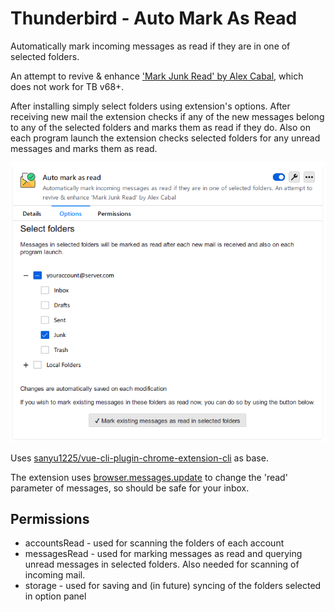 # Thunderbird - Auto Mark As Read

Automatically mark incoming messages as read if they are in one of selected folders. 

An attempt to revive & enhance ['Mark Junk Read' by Alex Cabal](https://addons.thunderbird.net/en-us/thunderbird/addon/mark-junk-read/), which does not work for TB v68+.

After installing simply select folders using extension's options. After receiving new mail the extension checks if any of the new messages belong to any of the selected folders and marks them as read if they do. Also on each program launch the extension checks selected folders for any unread messages and marks them as read.

![screenshot](screenshot.png)


Uses [sanyu1225/vue-cli-plugin-chrome-extension-cli](https://github.com/sanyu1225/vue-cli-plugin-chrome-extension-cli) as base.

The extension uses [browser.messages.update](https://webextension-api.thunderbird.net/en/91/messages.html#update-messageid-newproperties) to change the 'read' parameter of messages, so should be safe for your inbox.
## Permissions
- accountsRead - used for scanning the folders of each account
- messagesRead - used for marking messages as read and querying unread messages in selected folders. Also needed for scanning of incoming mail.
- storage - used for saving and (in future) syncing of the folders selected in option panel